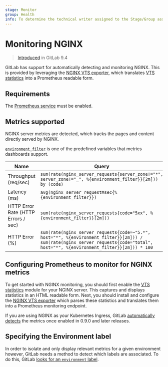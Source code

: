 ```yaml
---
stage: Monitor
group: Health
info: To determine the technical writer assigned to the Stage/Group associated with this page, see https://about.gitlab.com/handbook/engineering/ux/technical-writing/#designated-technical-writers
---
```


# Monitoring NGINX

> [Introduced](https://gitlab.com/gitlab-org/gitlab-foss/-/merge_requests/12621) in GitLab 9.4

GitLab has support for automatically detecting and monitoring NGINX. This is provided by leveraging the [NGINX VTS exporter](https://github.com/hnlq715/nginx-vts-exporter), which translates [VTS statistics](https://github.com/vozlt/nginx-module-vts) into a Prometheus readable form.

## Requirements

The [Prometheus service](../prometheus.md) must be enabled.

## Metrics supported

NGINX server metrics are detected, which tracks the pages and content directly served by NGINX.

[`environment_filter`](../../../../operations/metrics/dashboards/variables.md#environment_filter) is one of the predefined variables that metrics dashboards support.

| Name | Query |
| ---- | ----- |
| Throughput (req/sec) | `sum(rate(nginx_server_requests{server_zone!="*", server_zone!="_", %{environment_filter}}[2m])) by (code)` |
| Latency (ms) | `avg(nginx_server_requestMsec{%{environment_filter}})` |
| HTTP Error Rate (HTTP Errors / sec) | `sum(rate(nginx_server_requests{code="5xx", %{environment_filter}}[2m]))` |
| HTTP Error (%)| `sum(rate(nginx_server_requests{code=~"5.*", host="*", %{environment_filter}}[2m])) / sum(rate(nginx_server_requests{code="total", host="*", %{environment_filter}}[2m])) * 100` |

## Configuring Prometheus to monitor for NGINX metrics

To get started with NGINX monitoring, you should first enable the [VTS statistics](https://github.com/vozlt/nginx-module-vts) module for your NGINX server. This captures and displays statistics in an HTML readable form. Next, you should install and configure the [NGINX VTS exporter](https://github.com/hnlq715/nginx-vts-exporter) which parses these statistics and translates them into a Prometheus monitoring endpoint.

If you are using NGINX as your Kubernetes Ingress, GitLab [automatically detects](nginx_ingress.md) the metrics once enabled in 0.9.0 and later releases.

## Specifying the Environment label

In order to isolate and only display relevant metrics for a given environment
however, GitLab needs a method to detect which labels are associated. To do this, GitLab [looks for an `environment` label](index.md#identifying-environments).
